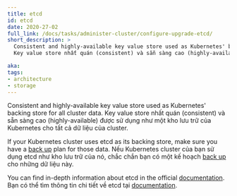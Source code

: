 ```yaml
---
title: etcd
id: etcd
date: 2020-27-02
full_link: /docs/tasks/administer-cluster/configure-upgrade-etcd/
short_description: >
  Consistent and highly-available key value store used as Kubernetes' backing store for all cluster data.
  Key value store nhất quán (consistent) và sẵn sàng cao (highly-available) được sử dụng như một kho lưu trữ của Kubernetes cho tất cả dữ liệu của cluster.

aka: 
tags:
- architecture
- storage
---
```

 Consistent and highly-available key value store used as Kubernetes' backing store for all cluster data.
 Key value store nhất quán (consistent) và sẵn sàng cao (highly-available) được sử dụng như một kho lưu trữ của Kubernetes cho tất cả dữ liệu của cluster.

<!--more-->

If your Kubernetes cluster uses etcd as its backing store, make sure you have a
[back up](/docs/tasks/administer-cluster/configure-upgrade-etcd/#backing-up-an-etcd-cluster) plan
for those data.
Nếu Kubernetes cluster của bạn sử dụng etcd như kho lưu trữ của nó, chắc chắn bạn có một kế hoạch [back up](/docs/tasks/administer-cluster/configure-upgrade-etcd/#backing-up-an-etcd-cluster) cho những dữ liệu này.

You can find in-depth information about etcd in the official [documentation](https://etcd.io/docs/).
Bạn có thể tìm thông tin chi tiết về etcd tại [documentation](https://etcd.io/docs/).